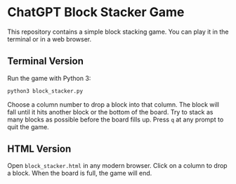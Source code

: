 # ChatGPT Block Stacker Game

This repository contains a simple block stacking game. You can play it in the terminal or in a web browser.

## Terminal Version

Run the game with Python 3:

```bash
python3 block_stacker.py
```

Choose a column number to drop a block into that column. The block will fall until it hits another block or the bottom of the board. Try to stack as many blocks as possible before the board fills up. Press `q` at any prompt to quit the game.

## HTML Version

Open `block_stacker.html` in any modern browser. Click on a column to drop a block. When the board is full, the game will end.

